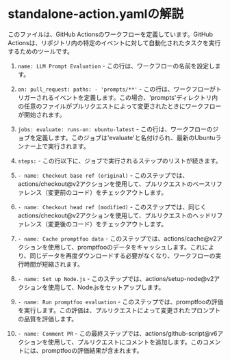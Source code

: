 # standalone-action.yamlの解説

このファイルは、GitHub Actionsのワークフローを定義しています。GitHub Actionsは、リポジトリ内の特定のイベントに対して自動化されたタスクを実行するためのツールです。

1. `name: LLM Prompt Evaluation` - この行は、ワークフローの名前を設定します。

2. `on: pull_request: paths: - 'prompts/**'` - この行は、ワークフローがトリガーされるイベントを定義します。この場合、'prompts'ディレクトリ内の任意のファイルがプルリクエストによって変更されたときにワークフローが開始されます。

3. `jobs: evaluate: runs-on: ubuntu-latest` - この行は、ワークフローのジョブを定義します。このジョブは'evaluate'と名付けられ、最新のUbuntuランナー上で実行されます。

4. `steps:` - この行以下に、ジョブで実行されるステップのリストが続きます。

5. `- name: Checkout base ref (original)` - このステップでは、actions/checkout@v2アクションを使用して、プルリクエストのベースリファレンス（変更前のコード）をチェックアウトします。

6. `- name: Checkout head ref (modified)` - このステップでは、同じくactions/checkout@v2アクションを使用して、プルリクエストのヘッドリファレンス（変更後のコード）をチェックアウトします。

7. `- name: Cache promptfoo data` - このステップでは、actions/cache@v2アクションを使用して、promptfooのデータをキャッシュします。これにより、同じデータを再度ダウンロードする必要がなくなり、ワークフローの実行時間が短縮されます。

8. `- name: Set up Node.js` - このステップでは、actions/setup-node@v2アクションを使用して、Node.jsをセットアップします。

9. `- name: Run promptfoo evaluation` - このステップでは、promptfooの評価を実行します。この評価は、プルリクエストによって変更されたプロンプトの品質を評価します。

10. `- name: Comment PR` - この最終ステップでは、actions/github-script@v6アクションを使用して、プルリクエストにコメントを追加します。このコメントには、promptfooの評価結果が含まれます。

